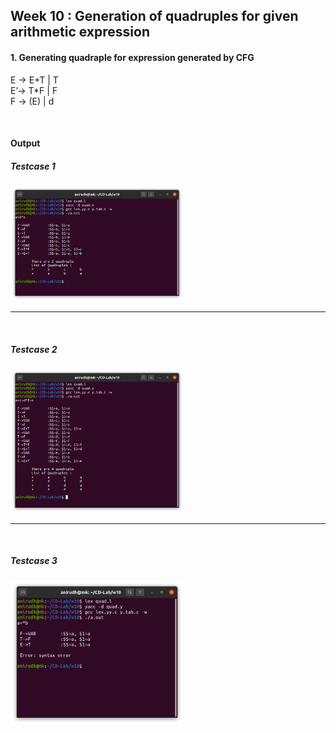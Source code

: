 ## Week 10 : Generation of quadruples for given arithmetic expression

#### 1. Generating quadraple for expression generated by CFG

E → E+T | T     \
E’→ T*F | F     \
F → (E) | d     

<br>


#### Output


##### Testcase 1

<img src="output/quad_1.png" alt="quad_1" width="55%"/>


--------------------------------------

<br>

##### Testcase 2

<img src="output/quad_2.png" alt="quad_1" width="55%"/>


--------------------------------------

<br>

##### Testcase 3

<img src="output/quad_3.png" alt="quad_1" width="55%"/>
